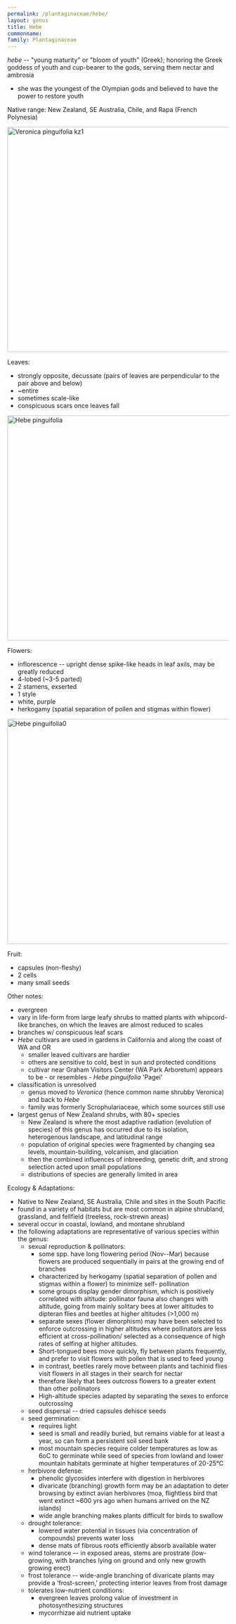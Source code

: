 ```yaml
---
permalink: /plantaginaceae/hebe/
layout: genus
title: Hebe
commonname:
family: Plantaginaceae
---
```


*hebe* -- "young maturity" or "bloom of youth" (Greek); honoring the Greek goddess of youth and cup-bearer to the gods, serving them nectar and ambrosia
  - she was the youngest of the Olympian gods and believed to have the power to restore youth

Native range: New Zealand, SE Australia, Chile, and Rapa (French Polynesia)

<a title="Krzysztof Ziarnek, Kenraiz / CC BY-SA (https://creativecommons.org/licenses/by-sa/4.0)" href="https://commons.wikimedia.org/wiki/File:Veronica_pinguifolia_kz1.jpg"><img width="512" alt="Veronica pinguifolia kz1" src="https://upload.wikimedia.org/wikipedia/commons/thumb/9/98/Veronica_pinguifolia_kz1.jpg/512px-Veronica_pinguifolia_kz1.jpg"></a>

Leaves:
  - strongly opposite, decussate (pairs of leaves are perpendicular to the pair above and below)
  - ~entire
  - sometimes scale-like
  - conspicuous scars once leaves fall

<a title="Ghislain118 http://www.fleurs-des-montagnes.net / CC BY-SA (https://creativecommons.org/licenses/by-sa/3.0)" href="https://commons.wikimedia.org/wiki/File:Hebe_pinguifolia.jpg"><img width="512" alt="Hebe pinguifolia" src="https://upload.wikimedia.org/wikipedia/commons/thumb/6/60/Hebe_pinguifolia.jpg/512px-Hebe_pinguifolia.jpg"></a>

Flowers:
  - inflorescence -- upright dense spike-like heads in leaf axils, may be greatly reduced
  - 4-lobed (~3-5 parted)
  - 2 stamens, exserted
  - 1 style
  - white, purple
  - herkogamy (spatial separation of pollen and stigmas within flower)

<a title="Kurt Stüber [1] / CC BY-SA (http://creativecommons.org/licenses/by-sa/3.0/)" href="https://commons.wikimedia.org/wiki/File:Hebe_pinguifolia0.jpg"><img width="512" alt="Hebe pinguifolia0" src="https://upload.wikimedia.org/wikipedia/commons/1/1d/Hebe_pinguifolia0.jpg"></a>

Fruit:
  - capsules (non-fleshy)
  - 2 cells
  - many small seeds

Other notes:
  - evergreen
  - vary in life-form from large leafy shrubs to matted plants with whipcord-like branches, on which the leaves are almost reduced to scales
  - branches w/ conspicuous leaf scars
  - *Hebe* cultivars are used in gardens in California and along the coast of WA and OR
    - smaller leaved cultivars are hardier
    - others are sensitive to cold, best in sun and protected conditions
    - cultivar near Graham Visitors Center (WA Park Arboretum) appears to be - or resembles - *Hebe pinguifolia* 'Pagei'
  - classification is unresolved
    - genus moved to *Veronica* (hence common name shrubby Veronica) and back to *Hebe*
    - family was formerly Scrophulariaceae, which some sources still use
  - largest genus of New Zealand shrubs, with 80+ species
    - New Zealand is where the most adaptive radiation (evolution of species) of this genus has occurred due to its isolation, heterogenous landscape, and latitudinal range
    - population of original species were fragmented by changing sea levels, mountain-building, volcanism, and glaciation
    - then the combined influences of inbreeding, genetic drift, and strong selection acted upon small populations
    - distributions of species are generally limited in area


Ecology & Adaptations:
  - Native to New Zealand, SE Australia, Chile and sites in the South Pacific
  - found in a variety of habitats but are most common in alpine shrubland, grassland, and fellfield (treeless, rock-strewn areas)
  - several occur in coastal, lowland, and montane shrubland
  - the following adaptations are representative of various species within the genus:
    - sexual reproduction & pollinators:
      - some spp. have long flowering period (Nov--Mar) because flowers are produced sequentially in pairs at the growing end of branches
      - characterized by herkogamy (spatial separation of pollen and stigmas within a flower) to minimize self- pollination
      - some groups display gender dimorphism, which is positively correlated with altitude: pollinator fauna also changes with altitude, going from mainly solitary bees at lower altitudes to dipteran flies and beetles at higher altitudes (>1,000 m)
      - separate sexes (flower dimorphism) may have been selected to enforce outcrossing in higher altitudes where pollinators are less efficient at cross-pollination/ selected as a consequence of high rates of selfing at higher altitudes.
      - Short-tongued bees move quickly, fly between plants frequently, and prefer to visit flowers with pollen that is used to feed young
      - in contrast, beetles rarely move between plants and tachinid flies visit flowers in all stages in their search for nectar
      - therefore likely that bees outcross flowers to a greater extent than other pollinators
      - High-altitude species adapted by separating the sexes to enforce outcrossing
    - seed dispersal -- dried capsules dehisce seeds
    - seed germination:
      - requires light
      - seed is small and readily buried, but remains viable for at least a year, so can form a persistent soil seed bank
      - most mountain species require colder temperatures as low as 6oC to germinate while seed of species from lowland and lower mountain habitats germinate at higher temperatures of 20-25°C
    - herbivore defense:
      - phenolic glycosides interfere with digestion in herbivores
      - divaricate (branching) growth form may be an adaptation to deter browsing by extinct avian herbivores (moa, flightless bird that went extinct ~600 yrs ago when humans arrived on the NZ islands)
      - wide angle branching makes plants difficult for birds to swallow
    - drought tolerance:
      - lowered water potential in tissues (via concentration of compounds) prevents water loss
      - dense mats of fibrous roots efficiently absorb available water
    - wind tolerance –- in exposed areas, stems are prostrate (low- growing, with branches lying on ground and only new growth growing erect)
    - frost tolerance -- wide-angle branching of divaricate plants may provide a ‘frost-screen,’ protecting interior leaves from frost damage
    - tolerates low-nutrient conditions:
      - evergreen leaves prolong value of investment in photosynthesizing structures
      - mycorrhizae aid nutrient uptake

